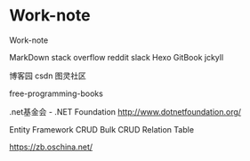 # Work-note
Work-note

MarkDown
stack overflow
reddit 
slack
Hexo
GitBook
jckyll

博客园
csdn
图灵社区

free-programming-books

.net基金会 - .NET Foundation
http://www.dotnetfoundation.org/

Entity Framework 
CRUD
Bulk CRUD
Relation Table

https://zb.oschina.net/
